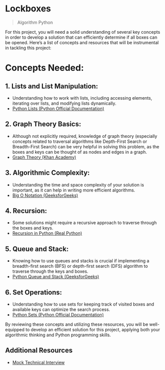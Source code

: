 # Lockboxes

> Algorithm
> Python

For this project, you will need a solid understanding of several key concepts in order to develop a solution that can efficiently determine if all boxes can be opened. Here’s a list of concepts and resources that will be instrumental in tackling this project:

# Concepts Needed:

## 1. Lists and List Manipulation:
* Understanding how to work with lists, including accessing elements, iterating over lists, and modifying lists dynamically.
* [Python Lists (Python Official Documentation)](https://intranet.alxswe.com/rltoken/TtGNy9p1p1d0O5G1rdY1Aw)

## 2. Graph Theory Basics:

* Although not explicitly required, knowledge of graph theory (especially concepts related to traversal algorithms like Depth-First Search or Breadth-First Search) can be very helpful in solving this problem, as the boxes and keys can be thought of as nodes and edges in a graph.
* [Graph Theory (Khan Academy)](https://intranet.alxswe.com/rltoken/eVcYI8g-6nF0Na46xnRdhw)

## 3. Algorithmic Complexity:

* Understanding the time and space complexity of your solution is important, as it can help in writing more efficient algorithms.
* [Big O Notation (GeeksforGeeks)](https://intranet.alxswe.com/rltoken/01qym1qAJUkLrb47PvqnKg)

## 4. Recursion:

* Some solutions might require a recursive approach to traverse through the boxes and keys.
* [Recursion in Python (Real Python)](https://intranet.alxswe.com/rltoken/zpEuvv0l9EHohIx-HwiAAA)

## 5. Queue and Stack:

* Knowing how to use queues and stacks is crucial if implementing a breadth-first search (BFS) or depth-first search (DFS) algorithm to traverse through the keys and boxes.
* [Python Queue and Stack (GeeksforGeeks)](https://intranet.alxswe.com/rltoken/CQLm4RJrdwyo2DAcNCtwIA)

## 6. Set Operations:

* Understanding how to use sets for keeping track of visited boxes and available keys can optimize the search process.
* [Python Sets (Python Official Documentation)](https://intranet.alxswe.com/rltoken/zkmtaPqAbKyxx41kRw7ulA)

By reviewing these concepts and utilizing these resources, you will be well-equipped to develop an efficient solution for this project, applying both your algorithmic thinking and Python programming skills.

## Additional Resources
* [Mock Technical Interview](https://intranet.alxswe.com/rltoken/TJ0FJhWeEGolIqMpwBn7Pg)
